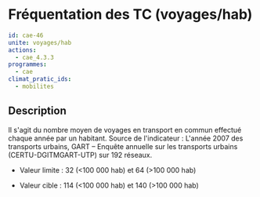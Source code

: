 # Fréquentation des TC (voyages/hab)
```yaml
id: cae-46
unite: voyages/hab
actions:
  - cae_4.3.3
programmes:
  - cae
climat_pratic_ids:
  - mobilites
```
## Description
Il s'agit du nombre moyen de voyages en transport en commun effectué chaque année par un habitant. Source de l'indicateur : L'année 2007 des transports urbains, GART – Enquête annuelle sur les transports urbains (CERTU-DGITMGART-UTP) sur 192 réseaux.

- Valeur limite : 32 (<100 000 hab) et 64 (>100 000 hab)

- Valeur cible : 114 (<100 000 hab) et 140 (>100 000 hab)




